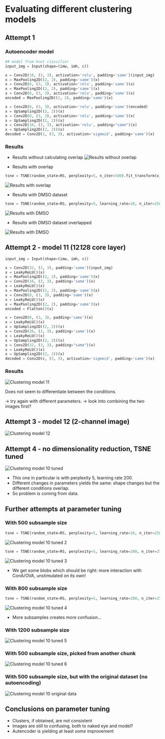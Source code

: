 # Evaluating different clustering models

## Attempt 1

### Autoencoder model

```python
## model from knot classifier
input_img = Input(shape=(imw, imh, c))

x = Conv2D(16, (3, 3), activation='relu', padding='same')(input_img)
x = MaxPooling2D((2, 2), padding='same')(x)
x = Conv2D(8, (3, 3), activation='relu', padding='same')(x)
x = MaxPooling2D((2, 2), padding='same')(x)
x = Conv2D(8, (3, 3), activation='relu', padding='same')(x)
encoded = MaxPooling2D((2, 2), padding='same')(x)

x = Conv2D(8, (3, 3), activation='relu', padding='same')(encoded)
x = UpSampling2D((2, 2))(x)
x = Conv2D(8, (3, 3), activation='relu', padding='same')(x)
x = UpSampling2D((2, 2))(x)
x = Conv2D(16, (3, 3), activation='relu', padding="same")(x)
x = UpSampling2D((2, 2))(x)
decoded = Conv2D(1, (3, 3), activation='sigmoid', padding='same')(x)
```

### Results

* Results without calculating overlap
![Results without overlap](results/clustering/1_simple.png)

* Results with overlap
```python
tsne = TSNE(random_state=RS, perplexity=5, n_iter=500).fit_transform(x_overlap)
```

![Results with overlap](results/clustering/1_simple_overlap.png)

* Results with DMSO dataset

```python
tsne = TSNE(random_state=RS, perplexity=5, learning_rate=10, n_iter=2500).fit_transform(encoded_imgs_flat)
```

![Results with DMSO](results/clustering/1_dmso.png)

* Results with DMSO dataset overlapped

![Results with DMSO](results/clustering/1_dmso_overlap.png)

## Attempt 2 - model 11 (12*12*8 core layer)

```python
input_img = Input(shape=(imw, imh, c))

x = Conv2D(32, (3, 3), padding='same')(input_img)
x = LeakyReLU()(x)
x = MaxPooling2D((2, 2), padding='same')(x)
x = Conv2D(16, (3, 3), padding='same')(x)
x = LeakyReLU()(x)
x = MaxPooling2D((2, 2), padding='same')(x)
x = Conv2D(8, (3, 3), padding='same')(x)
x = LeakyReLU()(x)
x = MaxPooling2D((2, 2), padding='same')(x)
encoded = Flatten()(x)

x = Conv2D(8, (3, 3), padding='same')(x)
x = LeakyReLU()(x)
x = UpSampling2D((2, 2))(x)
x = Conv2D(16, (3, 3), padding='same')(x)
x = LeakyReLU()(x)
x = UpSampling2D((2, 2))(x)
x = Conv2D(32, (3, 3), padding="same")(x)
x = LeakyReLU()(x)
x = UpSampling2D((2, 2))(x)
decoded = Conv2D(c, (3, 3), activation='sigmoid', padding='same')(x)
```

### Results

![Clustering model 11](results/clustering/model11.png)

Does not seem to differentiate between the conditions.

-> try again with different parameters.
-> look into combining the two images first?

## Attempt 3 - model 12 (2-channel image)

![Clustering model 12](results/clustering/model12.png)

## Attempt 4 - no dimensionality reduction, TSNE tuned

![Clustering model 10 tuned](results/clustering/model10_tuned.png)

* This one in particular is with perplexity 5, learning rate 200.
* Different changes in parameters yields the same: shape changes but the different conditions overlap.
* So problem is coming from data.

## Further attempts at parameter tuning

### With 500 subsample size

```python
tsne = TSNE(random_state=RS, perplexity=5, learning_rate=10, n_iter=2500).fit_transform(encoded)
```

![Clustering model 10 tuned 2](results/clustering/model10_tuned_2.png)

```python
tsne = TSNE(random_state=RS, perplexity=5, learning_rate=200, n_iter=2500).fit_transform(encoded)
```

![Clustering model 10 tuned 3](results/clustering/model10_tuned_3.png)

* We get some blobs which should be right: more interaction with ConA/OVA, unstimulated on its own!

### With 800 subsample size

```python
tsne = TSNE(random_state=RS, perplexity=5, learning_rate=200, n_iter=2500).fit_transform(encoded)
```

![Clustering model 10 tuned 4](results/clustering/model10_tuned_4.png)

* More subsamples creates more confusion...

### With 1200 subsample size

![Clustering model 10 tuned 5](results/clustering/model10_tuned_5.png)

### With 500 subsample size, picked from another chunk

![Clustering model 10 tuned 6](results/clustering/model10_tuned_6.png)

### With 500 subsample size, but with the original dataset (no autoencoding)

![Clustering model 10 original data](results/clustering/model10_tuned_original_data.png)

## Conclusions on parameter tuning

* Clusters, if obtained, are not consistent
* Images are still to confusing, both to naked eye and model?
* Autencoder is yielding at least *some* improvement
